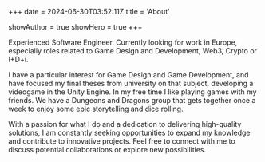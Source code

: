 +++
date = 2024-06-30T03:52:11Z
title = 'About'

showAuthor = true
showHero = true
+++

Experienced Software Engineer. Currently looking for work in Europe, especially roles related to Game Design and Development, Web3, Crypto or I+D+i.

I have a particular interest for Game Design and Game Development, and have focused my final theses from university on that subject, developing a videogame in the Unity Engine. In my free time I like playing games with my friends. We have a Dungeons and Dragons group that gets together once a week to enjoy some epic storytelling and dice rolling.

With a passion for what I do and a dedication to delivering high-quality solutions, I am constantly seeking opportunities to expand my knowledge and contribute to innovative projects. Feel free to connect with me to discuss potential collaborations or explore new possibilities.